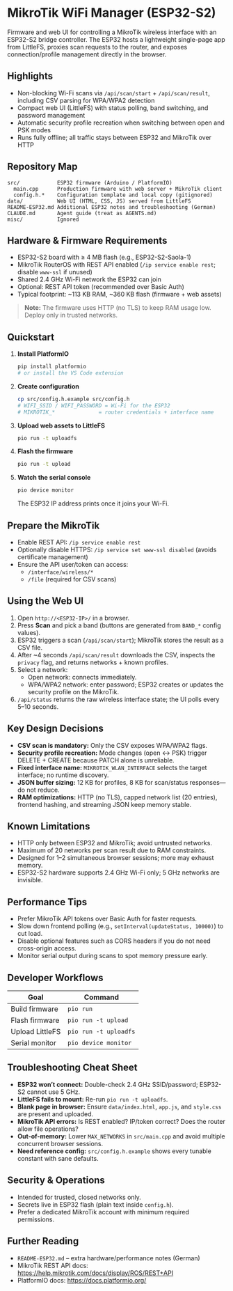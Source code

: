 # MikroTik WiFi Manager (ESP32-S2)

Firmware and web UI for controlling a MikroTik wireless interface with an ESP32-S2 bridge controller. The ESP32 hosts a lightweight single-page app from LittleFS, proxies scan requests to the router, and exposes connection/profile management directly in the browser.

## Highlights

- Non-blocking Wi-Fi scans via `/api/scan/start` + `/api/scan/result`, including CSV parsing for WPA/WPA2 detection
- Compact web UI (LittleFS) with status polling, band switching, and password management
- Automatic security profile recreation when switching between open and PSK modes
- Runs fully offline; all traffic stays between ESP32 and MikroTik over HTTP

## Repository Map

```
src/            ESP32 firmware (Arduino / PlatformIO)
  main.cpp      Production firmware with web server + MikroTik client
  config.h.*    Configuration template and local copy (gitignored)
data/           Web UI (HTML, CSS, JS) served from LittleFS
README-ESP32.md Additional ESP32 notes and troubleshooting (German)
CLAUDE.md       Agent guide (treat as AGENTS.md)
misc/           Ignored
```

## Hardware & Firmware Requirements

- ESP32-S2 board with ≥ 4 MB flash (e.g., ESP32-S2-Saola-1)
- MikroTik RouterOS with REST API enabled (`/ip service enable rest`; disable `www-ssl` if unused)
- Shared 2.4 GHz Wi-Fi network the ESP32 can join
- Optional: REST API token (recommended over Basic Auth)
- Typical footprint: ~113 KB RAM, ~360 KB flash (firmware + web assets)

> **Note:** The firmware uses HTTP (no TLS) to keep RAM usage low. Deploy only in trusted networks.

## Quickstart

1. **Install PlatformIO**
   ```bash
   pip install platformio
   # or install the VS Code extension
   ```
2. **Create configuration**
   ```bash
   cp src/config.h.example src/config.h
   # WIFI_SSID / WIFI_PASSWORD = Wi-Fi for the ESP32
   # MIKROTIK_*              = router credentials + interface name
   ```
3. **Upload web assets to LittleFS**
   ```bash
   pio run -t uploadfs
   ```
4. **Flash the firmware**
   ```bash
   pio run -t upload
   ```
5. **Watch the serial console**
   ```bash
   pio device monitor
   ```
   The ESP32 IP address prints once it joins your Wi-Fi.

## Prepare the MikroTik

- Enable REST API: `/ip service enable rest`
- Optionally disable HTTPS: `/ip service set www-ssl disabled` (avoids certificate management)
- Ensure the API user/token can access:
  - `/interface/wireless/*`
  - `/file` (required for CSV scans)

## Using the Web UI

1. Open `http://<ESP32-IP>/` in a browser.
2. Press **Scan** and pick a band (buttons are generated from `BAND_*` config values).
3. ESP32 triggers a scan (`/api/scan/start`); MikroTik stores the result as a CSV file.
4. After ~4 seconds `/api/scan/result` downloads the CSV, inspects the `privacy` flag, and returns networks + known profiles.
5. Select a network:
   - Open network: connects immediately.
   - WPA/WPA2 network: enter password; ESP32 creates or updates the security profile on the MikroTik.
6. `/api/status` returns the raw wireless interface state; the UI polls every 5–10 seconds.

## Key Design Decisions

- **CSV scan is mandatory:** Only the CSV exposes WPA/WPA2 flags.
- **Security profile recreation:** Mode changes (open ↔ PSK) trigger DELETE + CREATE because PATCH alone is unreliable.
- **Fixed interface name:** `MIKROTIK_WLAN_INTERFACE` selects the target interface; no runtime discovery.
- **JSON buffer sizing:** 12 KB for profiles, 8 KB for scan/status responses—do not reduce.
- **RAM optimizations:** HTTP (no TLS), capped network list (20 entries), frontend hashing, and streaming JSON keep memory stable.

## Known Limitations

- HTTP only between ESP32 and MikroTik; avoid untrusted networks.
- Maximum of 20 networks per scan result due to RAM constraints.
- Designed for 1–2 simultaneous browser sessions; more may exhaust memory.
- ESP32-S2 hardware supports 2.4 GHz Wi-Fi only; 5 GHz networks are invisible.

## Performance Tips

- Prefer MikroTik API tokens over Basic Auth for faster requests.
- Slow down frontend polling (e.g., `setInterval(updateStatus, 10000)`) to cut load.
- Disable optional features such as CORS headers if you do not need cross-origin access.
- Monitor serial output during scans to spot memory pressure early.

## Developer Workflows

| Goal                | Command                 |
|---------------------|-------------------------|
| Build firmware      | `pio run`               |
| Flash firmware      | `pio run -t upload`     |
| Upload LittleFS     | `pio run -t uploadfs`   |
| Serial monitor      | `pio device monitor`    |

## Troubleshooting Cheat Sheet

- **ESP32 won’t connect:** Double-check 2.4 GHz SSID/password; ESP32-S2 cannot use 5 GHz.
- **LittleFS fails to mount:** Re-run `pio run -t uploadfs`.
- **Blank page in browser:** Ensure `data/index.html`, `app.js`, and `style.css` are present and uploaded.
- **MikroTik API errors:** Is REST enabled? IP/token correct? Does the router allow file operations?
- **Out-of-memory:** Lower `MAX_NETWORKS` in `src/main.cpp` and avoid multiple concurrent browser sessions.
- **Need reference config:** `src/config.h.example` shows every tunable constant with sane defaults.

## Security & Operations

- Intended for trusted, closed networks only.
- Secrets live in ESP32 flash (plain text inside `config.h`).
- Prefer a dedicated MikroTik account with minimum required permissions.

## Further Reading

- `README-ESP32.md` – extra hardware/performance notes (German)
- MikroTik REST API docs: <https://help.mikrotik.com/docs/display/ROS/REST+API>
- PlatformIO docs: <https://docs.platformio.org/>
